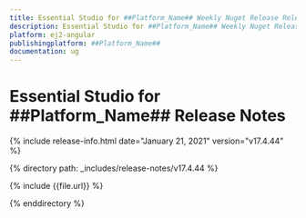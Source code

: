 ```yaml
---
title: Essential Studio for ##Platform_Name## Weekly Nuget Release Release Notes  
description: Essential Studio for ##Platform_Name## Weekly Nuget Release Release Notes  
platform: ej2-angular
publishingplatform: ##Platform_Name##
documentation: ug
---
```


# Essential Studio for  ##Platform_Name##  Release Notes  

{% include release-info.html date="January 21, 2021"   version="v17.4.44"  %} 

{% directory path: _includes/release-notes/v17.4.44 %}

{% include {{file.url}} %}

{% enddirectory %}
